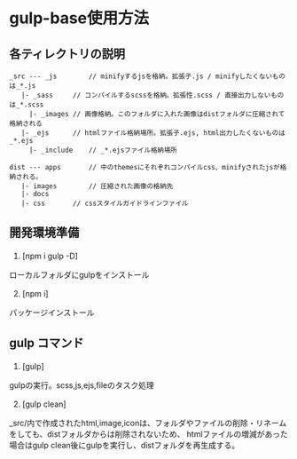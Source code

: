 gulp-base使用方法
====

## 各ティレクトリの説明
```
_src --- _js		// minifyするjsを格納。拡張子.js / minifyしたくないものは_*.js
   |- _sass		// コンパイルするscssを格納。拡張性.scss / 直接出力しないものは_*.scss
	 |- _images	// 画像格納。このフォルダに入れた画像はdistフォルダに圧縮されて格納される
   |- _ejs		// htmlファイル格納場所。拡張子.ejs, html出力したくないものは_*.ejs
     |- _include	// _*.ejsファイル格納場所

dist --- apps		// 中のthemesにそれぞれコンパイルcss、minifyされたjsが格納される。
   |- images		// 圧縮された画像の格納先
   |- docs
   |- css		// cssスタイルガイドラインファイル
```

## 開発環境準備
1. [npm i gulp -D]　　

ローカルフォルダにgulpをインストール

2. [npm i]　　

パッケージインストール


## gulp コマンド
1. [gulp]　　

gulpの実行。scss,js,ejs,fileのタスク処理

2. [gulp clean]　　

_src/内で作成されたhtml,image,iconは、フォルダやファイルの削除・リネームをしても、distフォルダからは削除されないため、
htmlファイルの増減があった場合はgulp clean後にgulpを実行し、distフォルダを再生成する。 
